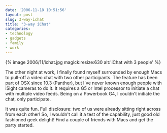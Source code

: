 ```yaml
---
date: '2006-11-18 10:51:56'
layout: post
slug: 3-way-ichat
title: "3-way iChat"
categories:
- technology
- gadgets
- family
- work
---
```


{% image 2006/11/ichat.jpg magick:resize:630 alt:'iChat with 3 people' %}

The other night at work, I finally found myself surrounded by enough Macs to pull-off a video chat with two other participants. The feature has been part of OSX since 10.3 (Panther), but I've never known enough people with iSight cameras to do it. It requires a G5 or Intel processor to initiate a chat with multiple video feeds. Being on a Powerbook G4, I couldn't initiate the chat, only participate.

It was quite fun. Full disclosure: two of us were already sitting right across from each other! So, I wouldn't call it a test of the capability, just good old fashioned geek delight! Find a couple of friends with Macs and get the party started.

